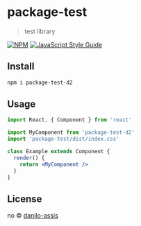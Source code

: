 # package-test

> test library

[![NPM](https://img.shields.io/npm/v/package-test.svg)](https://www.npmjs.com/package/package-test) [![JavaScript Style Guide](https://img.shields.io/badge/code_style-standard-brightgreen.svg)](https://standardjs.com)

## Install

```bash
npm i package-test-d2
```

## Usage

```jsx
import React, { Component } from 'react'

import MyComponent from 'package-test-d2'
import 'package-test/dist/index.css'

class Example extends Component {
  render() {
    return <MyComponent />
  }
}
```

## License

no © [danilo-assis](https://github.com/danilo-assis)
